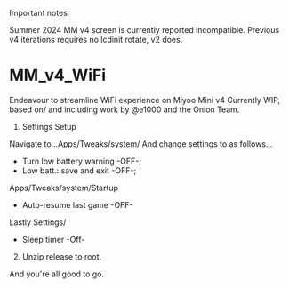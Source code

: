 Important notes

Summer 2024 MM v4 screen is currently reported incompatible. Previous v4 iterations requires no lcdinit rotate, v2 does.

# MM_v4_WiFi
Endeavour to streamline WiFi experience on Miyoo Mini v4
Currently WIP, based on/ and including work by @e1000 and the Onion Team.

1. Settings Setup

Navigate to...Apps/Tweaks/system/ 
And change settings to as follows...
  
  - Turn low battery warning -OFF-; 
  - Low batt.: save and exit -OFF-;
  
  Apps/Tweaks/system/Startup
  - Auto-resume last game -OFF-

  Lastly Settings/
  - Sleep timer -Off-

2. Unzip release to root.


  And you're all good to go. 
